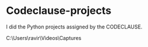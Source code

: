 # Codeclause-projects
I did the Python projects assigned by the CODECLAUSE.

C:\Users\ravir\Videos\Captures